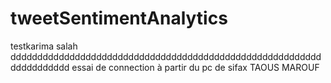 # tweetSentimentAnalytics
testkarima
salah
ddddddddddddddddddddddddddddddddddddddddddddddddddddddddddddddddddddd
essai de connection à partir du pc de sifax
TAOUS MAROUF
